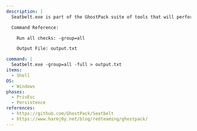 ```yaml
---
description: |
  Seatbelt.exe is part of the GhostPack suite of tools that will perform a lot of "safety checks" on the Windows host and collect system data that could be useful for potential privilege escalation or persistence methods. The following command will run all checks on the system and store the output in a file (WARNING: will collect a lot of data. remove `-full` for less output).

  Command Reference:

  	Run all checks: -group=all

  	Output File: output.txt

command: |
  Seatbelt.exe -group=all -full > output.txt
items:
  - Shell
OS:
  - Windows
phases:
  - PrivEsc
  - Persistence
references:
  - https://github.com/GhostPack/Seatbelt
  - https://www.harmj0y.net/blog/redteaming/ghostpack/
---
```


